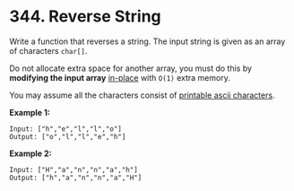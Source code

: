 # 344. Reverse String

Write a function that reverses a string. The input string is given as an array of characters `char[]`.

Do not allocate extra space for another array, you must do this by **modifying the input array** [in-place](https://en.wikipedia.org/wiki/In-place_algorithm) with `O(1)` extra memory.

You may assume all the characters consist of [printable ascii characters](https://en.wikipedia.org/wiki/ASCII#Printable_characters).

**Example 1:**

```()
Input: ["h","e","l","l","o"]
Output: ["o","l","l","e","h"]
```

**Example 2:**

```()
Input: ["H","a","n","n","a","h"]
Output: ["h","a","n","n","a","H"]
```
